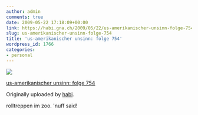```yaml
---
author: admin
comments: true
date: 2009-05-22 17:18:09+00:00
link: https://habi.gna.ch/2009/05/22/us-amerikanischer-unsinn-folge-754/
slug: us-amerikanischer-unsinn-folge-754
title: 'us-amerikanischer unsinn: folge 754'
wordpress_id: 1766
categories:
- personal
---
```



 [![](https://static.flickr.com/3304/3554723760_20b3a4b240_m.jpg)](https://www.flickr.com/photos/habi/3554723760/)
   

 
  [us-amerikanischer unsinn: folge 754](https://www.flickr.com/photos/habi/3554723760/)
    

  Originally uploaded by [habi](https://www.flickr.com/people/habi/).
 



rolltreppen im zoo. 'nuff said!
  

